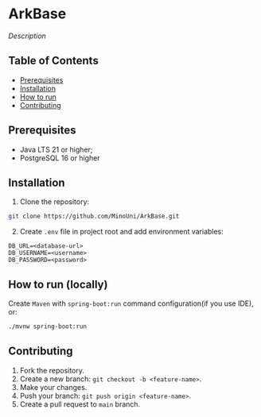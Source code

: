 # ArkBase

*Description*

## Table of Contents

- [Prerequisites](#prerequisites)
- [Installation](#installation)
- [How to run](#how-to-run-locally)
- [Contributing](#contributing)

## Prerequisites

- Java LTS 21 or higher;
- PostgreSQL 16 or higher

## Installation

1. Clone the repository:

```bash
git clone https://github.com/MinoUni/ArkBase.git
```

2. Create `.env` file in project root and add environment variables:

```
DB_URL=<database-url>
DB_USERNAME=<username>
DB_PASSWORD=<password>
```

## How to run (locally)

Create `Maven` with `spring-boot:run` command configuration(if you use IDE), or:

```bash
./mvnw spring-boot:run 
```

## Contributing

1. Fork the repository.
2. Create a new branch: `git checkout -b <feature-name>`.
3. Make your changes.
4. Push your branch: `git push origin <feature-name>`.
5. Create a pull request to `main` branch.